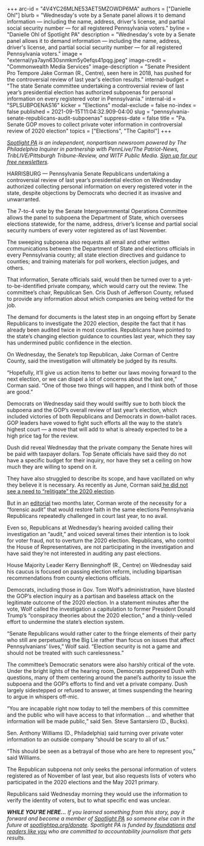 +++
arc-id = "4V4YC26MLNE53AET5MZOWDP6MA"
authors = ["Danielle Ohl"]
blurb = "Wednesday's vote by a Senate panel allows it to demand information — including the name, address, driver's license, and partial social security number — for all registered Pennsylvania voters."
byline = "Danielle Ohl of Spotlight PA"
description = "Wednesday's vote by a Senate panel allows it to demand information — including the name, address, driver's license, and partial social security number — for all registered Pennsylvania voters."
image = "external/ya7ayn630snmkm5y0efqs41pqg.jpeg"
image-credit = "Commonwealth Media Services"
image-description = "Senate President Pro Tempore Jake Corman (R., Centre), seen here in 2018, has pushed for the controversial review of last year's election results."
internal-budget = "The state Senate committee undertaking a controversial review of last year’s presidential election has authorized subpoenas for personal information on every registered voter in Pennsylvania."
internal-id = "SPLSUBPOENAS16"
kicker = "Elections"
modal-exclude = false
no-index = false
published = 2021-09-15T11:04:32.909-04:00
slug = "pennsylvania-senate-republicans-audit-subpoenas"
suppress-date = false
title = "Pa. Senate GOP moves to collect private voter information in controversial review of 2020 election"
topics = ["Elections", "The Capitol"]
+++

<a href="https://www.spotlightpa.org/"><i>Spotlight PA</i></a><i> is an independent, nonpartisan newsroom powered by The Philadelphia Inquirer in partnership with PennLive/The Patriot-News, TribLIVE/Pittsburgh Tribune-Review, and WITF Public Media. </i><a href="https://www.spotlightpa.org/newsletters"><i>Sign up for our free newsletters</i></a><i>.</i>

HARRISBURG — Pennsylvania Senate Republicans undertaking a controversial review of last year’s presidential election on Wednesday authorized collecting personal information on every registered voter in the state, despite objections by Democrats who decried it as invasive and unwarranted.

The 7-to-4 vote by the Senate Intergovernmental Operations Committee allows the panel to subpoena the Department of State, which oversees elections statewide, for the name, address, driver’s license and partial social security numbers of every voter registered as of last November.

The sweeping subpoena also requests all email and other written communications between the Department of State and elections officials in every Pennsylvania county; all state election directives and guidance to counties; and training materials for poll workers, election judges, and others.

That information, Senate officials said, would then be turned over to a yet-to-be-identified private company, which would carry out the review. The committee’s chair, Republican Sen. Cris Dush of Jefferson County, refused to provide any information about which companies are being vetted for the job.

<script src="https://www.spotlightpa.org/embed.js" async></script><div data-spl-embed-version="1" data-spl-src="https://www.spotlightpa.org/embeds/newsletter/"></div>

The demand for documents is the latest step in an ongoing effort by Senate Republicans to investigate the 2020 election, despite the fact that it has already been audited twice in most counties. Republicans have pointed to the state’s changing election guidance to counties last year, which they say has undermined public confidence in the election.

On Wednesday, the Senate’s top Republican, Jake Corman of Centre County, said the investigation will ultimately be judged by its results.

“Hopefully, it’ll give us action items to better our laws moving forward to the next election, or we can dispel a lot of concerns about the last one,” Corman said. “One of those two things will happen, and I think both of those are good.”

Democrats on Wednesday said they would swiftly sue to both block the subpoena and the GOP’s overall review of last year’s election, which included victories of both Republicans and Democrats in down-ballot races. GOP leaders have vowed to fight such efforts all the way to the state’s highest court — a move that will add to what is already expected to be a high price tag for the review.

Dush did reveal Wednesday that the private company the Senate hires will be paid with taxpayer dollars. Top Senate officials have said they do not have a specific budget for their inquiry, nor have they set a ceiling on how much they are willing to spend on it.

They have also struggled to describe its scope, and have vacillated on why they believe it is necessary. As recently as June, Corman said<a href="https://www.spotlightpa.org/news/2021/08/jake-corman-pennsylvania-senate-election-audit/"> he did not see a need to “relitigate” the 2020 election</a>.

But in an <a href="https://web.archive.org/web/20221018051410/https://www.senatorcorman.com/2021/08/23/op-ed-careful-thoughtful-investigation-is-necessary-to-restore-faith-in-our-elections/">editorial</a> two months later, Corman wrote of the necessity for a “forensic audit” that would restore faith in the same elections Pennsylvania Republicans repeatedly challenged in court last year, to no avail.

<script src="https://www.spotlightpa.org/embed.js" async></script><div data-spl-embed-version="1" data-spl-src="https://www.spotlightpa.org/embeds/donate/?teaser_text=If%20you%20learned%20something%20from%20this%20report%2C%20pay%20it%20forward%20and%20become%20a%20member%20of%20Spotlight%20PA%20so%20someone%20else%20can%20in%20the%20future."></div>


Even so, Republicans at Wednesday’s hearing avoided calling their investigation an “audit,” and voiced several times their intention is to look for voter fraud, not to overturn the 2020 election. Republicans, who control the House of Representatives, are not participating in the investigation and have said they’re not interested in auditing any past elections.

House Majority Leader Kerry Benninghoff (R., Centre) on Wednesday said his caucus is focused on passing election reform, including bipartisan recommendations from county elections officials.

Democrats, including those in Gov. Tom Wolf’s administration, have blasted the GOP’s election inquiry as a partisan and baseless attack on the legitimate outcome of the 2020 election. In a statement minutes after the vote, Wolf called the investigation a capitulation to former President Donald Trump’s “conspiracy theories about the 2020 election,” and a thinly-veiled effort to undermine the state’s election system.

“Senate Republicans would rather cater to the fringe elements of their party who still are perpetuating the Big Lie rather than focus on issues that affect Pennsylvanians’ lives,” Wolf said. “Election security is not a game and should not be treated with such carelessness.”

The committee’s Democratic senators were also harshly critical of the vote. Under the bright lights of the hearing room, Democrats peppered Dush with questions, many of them centering around the panel’s authority to issue the subpoena and the GOP’s efforts to find and vet a private company. Dush largely sidestepped or refused to answer, at times suspending the hearing to argue in whispers off-mic.

“You are incapable right now today to tell the members of this committee and the public who will have access to that information … and whether that information will be made public,” said Sen. Steve Santarsiero (D., Bucks).

Sen. Anthony Williams (D., Philadelphia) said turning over private voter information to an outside company “should be scary to all of us.”

“This should be seen as a betrayal of those who are here to represent you,” said Williams.

The Republican subpoena not only seeks the personal information of voters registered as of November of last year, but also requests lists of voters who participated in the 2020 elections and the May 2021 primary.

Republicans said Wednesday morning they would use the information to verify the identity of voters, but to what specific end was unclear.

<i><b>WHILE YOU’RE HERE...</b></i><i> If you learned something from this story, pay it forward and become a member of </i><a href="https://www.spotlightpa.org/"><i>Spotlight PA</i></a><i> so someone else can in the future at </i><a href="http://spotlightpa.org/donate"><i>spotlightpa.org/donate</i></a><i>. Spotlight PA is funded by</i><a href="https://www.spotlightpa.org/support"><i> foundations</i></a><i> </i><a href="https://www.spotlightpa.org/support"><i>and readers like you</i></a><i> who are committed to accountability journalism that gets results.</i>
